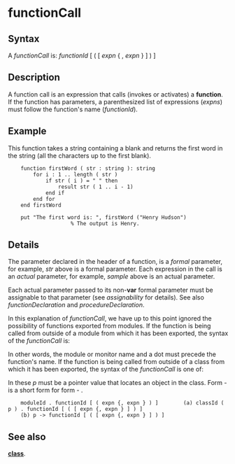 
# functionCall

## Syntax
A _functionCall_ is:   _functionId_ [ ( [ _expn_ { , _expn_ } ] ) ]

## Description
A function call is an expression that calls (invokes or activates) a **function**. If the function has parameters, a parenthesized list of expressions (_expns_) must follow the function's name (_functionId_).


## Example
This function takes a string containing a blank and returns the first word in the string (all the characters up to the first blank).

        function firstWord ( str : string ): string
            for i : 1 .. length ( str )
                if str ( i ) = " " then
                    result str ( 1 .. i - 1)
                end if
            end for
        end firstWord
        
        put "The first word is: ", firstWord ("Henry Hudson")   
                        % The output is Henry.
## Details
The parameter declared in the header of a function, is a _formal_ parameter, for example, _str_ above is a formal parameter. Each expression in the call is an _actual_ parameter, for example, _sample_ above is an actual parameter.

Each actual parameter passed to its non-**var** formal parameter must be assignable to that parameter (see _assignability_ for details). See also _functionDeclaration_ and _procedureDeclaration_.

In this explanation of _functionCall_, we have up to this point ignored the possibility of functions exported from modules. If the function is being called from outside of a module from which it has been exported, the syntax of the _functionCall_ is:

In other words, the module or monitor name and a dot must precede the function's name. If the function is being called from outside of a class from which it has been exported, the syntax of the _functionCall_ is one of:

In these _p_ must be a pointer value that locates an object in the class. Form -  is a short form for form - .

        moduleId . functionId [ ( expn {, expn } ) ]        (a) classId ( p ) . functionId [ ( [ expn {, expn } ] ) ]
        (b) p -> functionId [ ( [ expn {, expn } ] ) ]
## See also
**[class](class.html)**.

